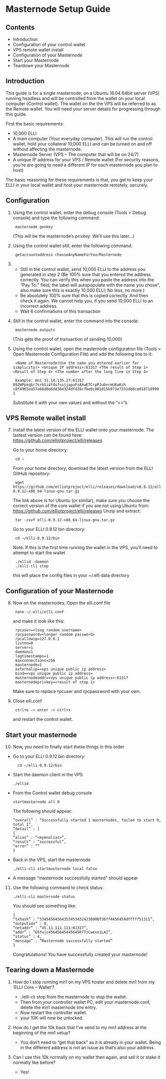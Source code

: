 
Masternode Setup Guide
======================
## Contents
- Introduction
- Configuration of your control wallet
- VPS remote wallet install
- Configuration of your Masternode
- Start your Masternode
- Teardown your Masternode
## Introduction
This guide is for a single masternode, on a Ubuntu 16.04 64bit server (VPS) running headless and will be controlled from the wallet on your local computer (Control wallet). The wallet on the the VPS will be referred to as the Remote wallet.
You will need your server details for progressing through this guide.

First the basic requirements:

* 10,000 ELLI
* A main computer (Your everyday computer). This will run the control wallet, hold your collateral 10,000 ELLI and can be turned on and off without affecting the masternode.
* Masternode Server (VPS – The computer that will be on 24/7)
* A unique IP address for your VPS / Remote wallet
(For security reasons, you’re are going to need a different IP for each masternode you plan to host)

The basic reasoning for these requirements is that, you get to keep your ELLI in your local wallet and host your masternode remotely, securely.

## Configuration

1) Using the control wallet, enter the debug console (Tools > Debug console) and type the following command:

        masternode genkey

    (This will be the masternode’s privkey. We’ll use this later…)

2) Using the control wallet still, enter the following command:

        getaccountaddress chooseAnyNameForYourMasternode

3) 
    - Still in the control wallet, send 10,000 ELLI to the address you generated in step 2 (Be 100% sure that you entered the address correctly. You can verify this when you paste the address into the “Pay To:” field, the label will autopopulate with the name you chose”, also make sure this is exactly 10,000 ELLI; No less, no more.)
    - Be absolutely 100% sure that this is copied correctly. And then check it again. We cannot help you, if you send 10,000 ELLI to an incorrect address.
    - Wait 6 confirmations of this transaction

4) Still in the control wallet, enter the command into the console:

        masternode outputs
    (This gets the proof of transaction of sending 10,000)

5) Using the control wallet, open the masternode configuration file (Tools > Open Masternode Configuration File) and add the following line to it:

        <Name of Masternode(Use the name you entered earlier for simplicity)> <Unique IP address>:61317 <The result of Step 1> <Result of Step 4> <The number after the long line in Step 4>

        Example: mn1 31.14.135.27:61317 892WPpkqbr7sr6Si4fdsfssjjapuFzAXwETCrpPJubnrmU6aKzh c8f4965ea57a68d0e6dd384324dfd28cfbe0c801015b973e7331db8ce018716999 1

    Substitute it with your own values and without the “<>”s

## VPS Remote wallet install
7) Install the latest version of the ELLI wallet onto your masternode. The lastest version can be found here: https://github.com/elliotproject/elli/releases

    Go to your home directory:

        cd ~
    From your home directory, download the latest version from the ELLI GitHub repository:

        wget https://github.com/elliotproject/elli/releases/download/v0.9.12/elli-0.9.12-x86_64-linux-gnu.tar.gz
    The link above is for Ubuntu (or similar), make sure you choose the correct version of the core wallet if you are not using Ubuntu from: 
https://github.com/elliotproject/elli/releases
Unzip and extract:  

        tar -zxvf elli-0.9.12-x86_64-linux-gnu.tar.gz

    Go to your ELLI 0.9.12 bin directory:

        cd ~/elli-0.9.12/bin
    Note: If this is the first time running the wallet in the VPS, you’ll need to attempt to start the wallet

        ./ellid -daemon
        ./elli-cli stop
    this will place the config files in your ~/.elli data directory
## Configuration of your Masternode
8) Now on the masternodes, Open the elli.conf file 

        nano ~/.elli/elli.conf

    and make it look like this:

        rpcuser=<long random username>
        rpcpassword=<longer random password>
        rpcallowip=127.0.0.1
        listen=0
        server=1
        daemon=1
        logtimestamps=1
        maxconnections=256
        masternode=1
        externalip=<vps unique public ip address>
        bind=<vps unique public ip address>
        masternodeaddr=<vps unique public ip address>:61317
        masternodeprivkey=<result of step 1>

    Make sure to replace rpcuser and rpcpassword with your own.

9) Close elli.conf 

        ctrl+o -> enter -> ctrl+x

    and restart the control wallet.

## Start your masternode

10) Now, you need to finally start these things in this order
- Go to your ELLI 0.9.12 bin directory:

        cd ~/elli-0.9.12/bin

- Start the daemon client in the VPS

      ./ellid

- From the Control wallet debug console

      startmasternode all 0

  The following should appear:
    
      “overall” : “Successfully started 1 masternodes, failed to start 0, total 1”,
      “detail” : [
      {
      “alias” : “<mymnalias>”,
      “result” : “successful”,
      “error” : “”
      }

- Back in the VPS, start the masternode

      ./elli-cli startmasternode local false

- A message “masternode successfully started” should appear

11) Use the following command to check status:

        ./elli-cli masternode status

    You should see something like:

        {
        “txhash” : “334545645643534534324238908f36ff4456454dfffff51311”,
        “outputidx” : 0,
        “netaddr” : “45.11.111.111:61317”,
        “addr” : “E6fujc45645645445645R7TiCwexx1LA1”,
        “status” : 4,
        “message” : “Masternode successfully started”
        }

    Congratulations! You have successfully created your masternode!

## Tearing down a Masternode
1) How do I stop running mn1 on my VPS hoster and delete mn1 from my ‘ELLI Core – Wallet’?

    * ./elli-cli stop from the masternode to stop the wallet.
    * Then from your controller wallet PC, edit your masternode.conf, delete the mn1 masternode line entry.
    * Now restart the controller wallet.
    * your 10K will now be unlocked.

2) How do I get the 10k back that I’ve send to my mn1 address at the beginning of the mn1 setup?

    * You don’t need to “get that back” as it is already in your wallet.
    Being in the different address is not an issue as that’s also your address.

3) Can I use this 10k normally on my wallet then again, and sell it or stake it normally like before?

    * Yes!